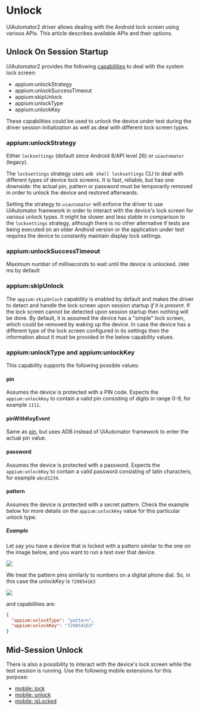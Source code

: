 # Unlock

UiAutomator2 driver allows dealing with the Android lock screen using various APIs.
This article describes available APIs and their options.

## Unlock On Session Startup

UiAutomator2 provides the following [capabilities](../../README.md#device-locking) to deal
with the system lock screen:

- appium:unlockStrategy
- appium:unlockSuccessTimeout
- appium:skipUnlock
- appium:unlockType
- appium:unlockKey

These capabilities could be used to unlock the device under test during the driver session initialization
as well as deal with different lock screen types.

### appium:unlockStrategy

Either `locksettings` (default since Android 8/API level 26) or `uiautomator` (legacy).

The `locksettings` strategy uses `adb shell locksettings` CLI to deal with different
types of device lock screens. It is fast, reliable, but has one downside: the actual
pin, pattern or password must be temporarily removed in order to unlock the device and restored afterwards.

Setting the strategy to `uiautomator` will enforce the driver to use UiAutomator framework in order
to interact with the device's lock screen for various unlock types. It might be slower and less stable in comparison
to the `locksettings` strategy, although there is no other alternative if tests are being executed on an older Android version
or the application under test requires the device to constantly maintain display lock settings.

### appium:unlockSuccessTimeout

Maximum number of milliseconds to wait until the device is unlocked. `2000` ms by default

### appium:skipUnlock

The `appium:skipUnlock` capability is enabled by default and makes the driver to detect and handle the lock screen
upon session startup _if it is present_. If the lock screen cannot be detected upon session startup then nothing will be
done. By default, it is assumed the device has a "simple" lock screen, which could be removed by waking up the device.
In case the device has a different type of the lock screen configured in its settings then the information about it
must be provided in the below capability values.

### appium:unlockType and appium:unlockKey

This capability supports the following possible values:

#### pin

Assumes the device is protected with a PIN code. Expects the `appium:unlockKey` to contain a valid pin consisting
of digits in range 0-9, for example `1111`.

#### pinWithKeyEvent

Same as [pin](#pin), but uses ADB instead of UiAutomator framework to enter the actual pin value.

#### password

Assumes the device is protected with a password. Expects the `appium:unlockKey` to contain a valid password consisting
of latin characters, for example `abcd1234`.

#### pattern

Assumes the device is protected with a secret pattern. Check the example below for more details on the `appium:unlockKey`
value for this particular unlock type.

##### Example

Let say you have a device that is locked with a pattern similar to the one on the image below,
and you want to run a test over that device.

<img src="./screen1.png" />

We treat the pattern pins similarly to numbers on a digital phone dial. So, in this case the *unlockKey* is `729854163`

<img src="./screen2.png" />

and capabilities are:

```json
{
  "appium:unlockType": "pattern",
  "appium:unlockKey": "729854163"
}
```

## Mid-Session Unlock

There is also a possibility to interact with the device's lock screen while the test session is running.
Use the following mobile extensions for this purpose:

- [mobile: lock](../../README.md#mobile-lock)
- [mobile: unlock](../../README.md#mobile-unlock)
- [mobile: isLocked](../../README.md#mobile-islocked)
